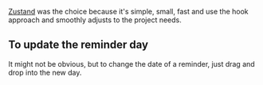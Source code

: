 [Zustand](https://github.com/pmndrs/zustand) was the choice because it's simple, small, fast and use the hook approach and smoothly adjusts to the project needs.

## To update the reminder day

It might not be obvious, but to change the date of a reminder, just drag and drop into the new day.
